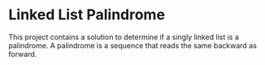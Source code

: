 # Linked List Palindrome

This project contains a solution to determine if a singly linked list is a palindrome. A palindrome is a sequence that reads the same backward as forward.
